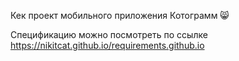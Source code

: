 Кек проект мобильного приложения Котограмм :smile_cat:

Спецификацию можно посмотреть по ссылке
https://nikitcat.github.io/requirements.github.io

